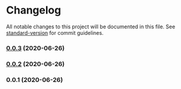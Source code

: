 # Changelog

All notable changes to this project will be documented in this file. See [standard-version](https://github.com/conventional-changelog/standard-version) for commit guidelines.

### [0.0.3](https://github.com/monojack/immerx-todomvc/compare/v0.0.2...v0.0.3) (2020-06-26)

### [0.0.2](https://github.com/monojack/immerx-todomvc/compare/v0.0.1...v0.0.2) (2020-06-26)

### 0.0.1 (2020-06-26)
